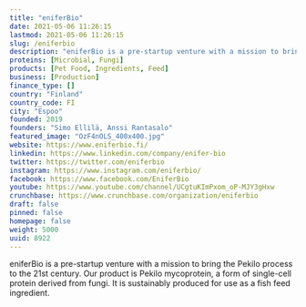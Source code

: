 ```yaml
---
title: "eniferBio"
date: 2021-05-06 11:26:15
lastmod: 2021-05-06 11:26:15
slug: /eniferbio
description: "eniferBio is a pre-startup venture with a mission to bring the Pekilo process to the 21st century. Our product is Pekilo mycoprotein, a form of single-cell protein derived from fungi. It is sustainably produced for use as a fish feed ingredient."
proteins: [Microbial, Fungi]
products: [Pet Food, Ingredients, Feed]
business: [Production]
finance_type: []
country: "Finland"
country_code: FI
city: "Espoo"
founded: 2019
founders: "Simo Ellilä, Anssi Rantasalo"
featured_image: "OzF4nOLS_400x400.jpg"
website: https://www.eniferbio.fi/
linkedin: https://www.linkedin.com/company/enifer-bio
twitter: https://twitter.com/eniferbio
instagram: https://www.instagram.com/eniferbio/
facebook: https://www.facebook.com/EniferBio
youtube: https://www.youtube.com/channel/UCgtuKImPxom_oP-MJY3gHxw
crunchbase: https://www.crunchbase.com/organization/eniferbio
draft: false
pinned: false
homepage: false
weight: 5000
uuid: 8922
---
```

eniferBio is a pre-startup venture with a mission to bring the Pekilo process to the 21st century. Our product is Pekilo mycoprotein, a form of single-cell protein derived from fungi. It is sustainably produced for use as a fish feed ingredient.
